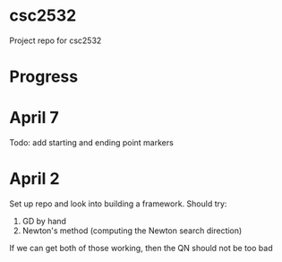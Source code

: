 # csc2532
Project repo for csc2532

# Progress

# April 7
Todo: add starting and ending point markers

# April 2 
Set up repo and look into building a framework. 
Should try:
1. GD by hand
2. Newton's method (computing the Newton search direction)

If we can get both of those working, then the QN should not be too bad
